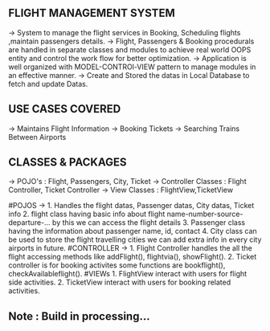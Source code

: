 ## FLIGHT MANAGEMENT SYSTEM

  -> System to manage the flight services in Booking, Scheduling flights ,maintain passengers details.
  -> Flight, Passengers & Booking procedurals are handled in separate classes and modules to achieve real world OOPS entity and
     control the work flow for better optimization.
  -> Application is well organized with MODEL-CONTROl-VIEW pattern to manage modules in an effective manner.
  -> Create and Stored the datas in Local Database to fetch and update Datas.

## USE CASES COVERED

  -> Maintains Flight Information
  -> Booking Tickets
  -> Searching Trains Between Airports 

## CLASSES & PACKAGES
  
  -> POJO's              : Flight, Passengers, City, Ticket
  -> Controller Classes  : Flight Controller, Ticket Controller
  -> View Classes        : FlightView,TicketView
  
  #POJOS -> 
      1. Handles the flight datas, Passenger datas, City datas, Ticket info
      2. flight class having basic info about flight name-number-source-departure-... by this we can access the flight details
      3. Passenger class having the information about passenger name, id, contact
      4. City class can be used to store the flight travelling cities we can add extra info in every city airports in future.
  #CONTROLLER ->
      1. Flight Controller handles the all the flight accessing methods like addFlight(), flightvia(), showFlight().
      2. Ticket controller is for booking activites some functions are bookflight(), checkAvailableflight().
  #VIEWs
      1. FlightView interact with users for flight side activities.
      2. TicketView interact with users for booking related activities.
      
## Note : Build in processing... 

